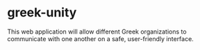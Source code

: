 # greek-unity
This web application will allow different Greek organizations to communicate with one another on a safe, user-friendly interface.
